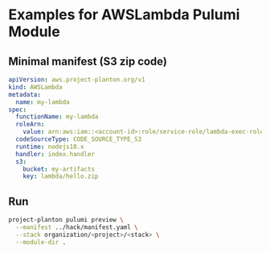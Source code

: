 # Examples for AWSLambda Pulumi Module

## Minimal manifest (S3 zip code)

```yaml
apiVersion: aws.project-planton.org/v1
kind: AWSLambda
metadata:
  name: my-lambda
spec:
  functionName: my-lambda
  roleArn:
    value: arn:aws:iam::<account-id>:role/service-role/lambda-exec-role
  codeSourceType: CODE_SOURCE_TYPE_S3
  runtime: nodejs18.x
  handler: index.handler
  s3:
    bucket: my-artifacts
    key: lambda/hello.zip
```

## Run

```bash
project-planton pulumi preview \
  --manifest ../hack/manifest.yaml \
  --stack organization/<project>/<stack> \
  --module-dir .
```
